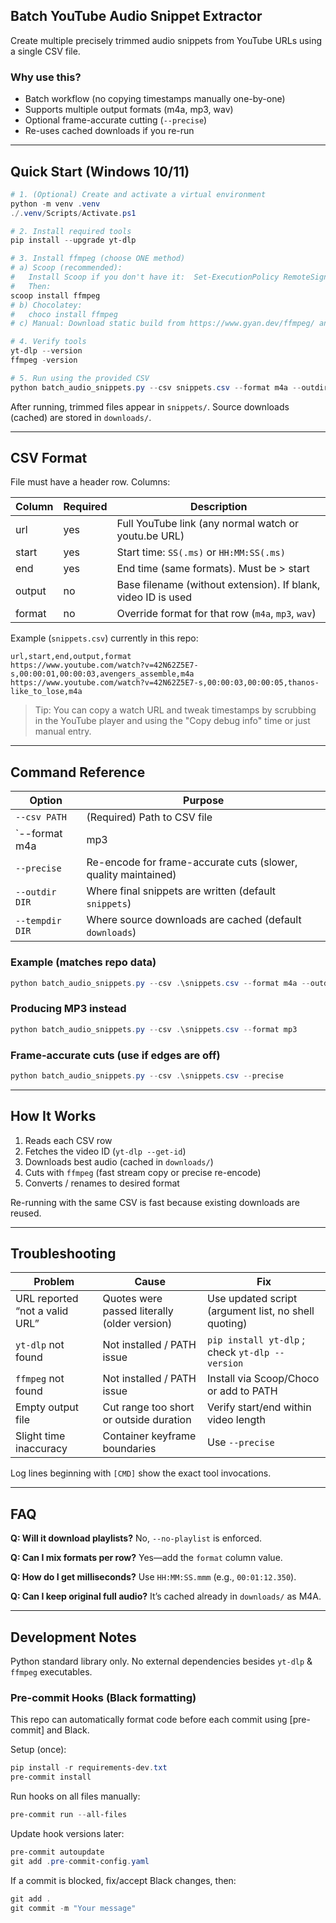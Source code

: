 ## Batch YouTube Audio Snippet Extractor

Create multiple precisely trimmed audio snippets from YouTube URLs using a single CSV file.

### Why use this?
- Batch workflow (no copying timestamps manually one-by-one)
- Supports multiple output formats (m4a, mp3, wav)
- Optional frame-accurate cutting (`--precise`)
- Re-uses cached downloads if you re-run

---
## Quick Start (Windows 10/11)

```powershell
# 1. (Optional) Create and activate a virtual environment
python -m venv .venv
./.venv/Scripts/Activate.ps1

# 2. Install required tools
pip install --upgrade yt-dlp

# 3. Install ffmpeg (choose ONE method)
# a) Scoop (recommended):
#   Install Scoop if you don't have it:  Set-ExecutionPolicy RemoteSigned -Scope CurrentUser; iwr get.scoop.sh -useb | iex
#   Then:
scoop install ffmpeg
# b) Chocolatey:
#   choco install ffmpeg
# c) Manual: Download static build from https://www.gyan.dev/ffmpeg/ and add its /bin folder to PATH.

# 4. Verify tools
yt-dlp --version
ffmpeg -version

# 5. Run using the provided CSV
python batch_audio_snippets.py --csv snippets.csv --format m4a --outdir snippets --tempdir downloads
```

After running, trimmed files appear in `snippets/`. Source downloads (cached) are stored in `downloads/`.

---
## CSV Format
File must have a header row. Columns:

| Column  | Required | Description |
|---------|----------|-------------|
| url     | yes      | Full YouTube link (any normal watch or youtu.be URL) |
| start   | yes      | Start time: `SS(.ms)` or `HH:MM:SS(.ms)` |
| end     | yes      | End time (same formats). Must be > start |
| output  | no       | Base filename (without extension). If blank, video ID is used |
| format  | no       | Override format for that row (`m4a`, `mp3`, `wav`) |

Example (`snippets.csv`) currently in this repo:
```
url,start,end,output,format
https://www.youtube.com/watch?v=42N62Z5E7-s,00:00:01,00:00:03,avengers_assemble,m4a
https://www.youtube.com/watch?v=42N62Z5E7-s,00:00:03,00:00:05,thanos-like_to_lose,m4a
```

> Tip: You can copy a watch URL and tweak timestamps by scrubbing in the YouTube player and using the "Copy debug info" time or just manual entry.

---
## Command Reference

| Option | Purpose |
|--------|---------|
| `--csv PATH` | (Required) Path to CSV file |
| `--format m4a|mp3|wav` | Default output format when a row omits the `format` column |
| `--precise` | Re-encode for frame-accurate cuts (slower, quality maintained) |
| `--outdir DIR` | Where final snippets are written (default `snippets`) |
| `--tempdir DIR` | Where source downloads are cached (default `downloads`) |

### Example (matches repo data)
```powershell
python batch_audio_snippets.py --csv .\snippets.csv --format m4a --outdir .\snippets --tempdir .\downloads
```

### Producing MP3 instead
```powershell
python batch_audio_snippets.py --csv .\snippets.csv --format mp3
```

### Frame-accurate cuts (use if edges are off)
```powershell
python batch_audio_snippets.py --csv .\snippets.csv --precise
```

---
## How It Works
1. Reads each CSV row
2. Fetches the video ID (`yt-dlp --get-id`)
3. Downloads best audio (cached in `downloads/`)
4. Cuts with `ffmpeg` (fast stream copy or precise re-encode)
5. Converts / renames to desired format

Re-running with the same CSV is fast because existing downloads are reused.

---
## Troubleshooting

| Problem | Cause | Fix |
|---------|-------|-----|
| URL reported “not a valid URL” | Quotes were passed literally (older version) | Use updated script (argument list, no shell quoting) |
| `yt-dlp` not found | Not installed / PATH issue | `pip install yt-dlp` ; check `yt-dlp --version` |
| `ffmpeg` not found | Not installed / PATH issue | Install via Scoop/Choco or add to PATH |
| Empty output file | Cut range too short or outside duration | Verify start/end within video length |
| Slight time inaccuracy | Container keyframe boundaries | Use `--precise` |

Log lines beginning with `[CMD]` show the exact tool invocations.

---
## FAQ
**Q: Will it download playlists?**  No, `--no-playlist` is enforced.

**Q: Can I mix formats per row?**  Yes—add the `format` column value.

**Q: How do I get milliseconds?**  Use `HH:MM:SS.mmm` (e.g., `00:01:12.350`).

**Q: Can I keep original full audio?**  It’s cached already in `downloads/` as M4A.

---
## Development Notes
Python standard library only. No external dependencies besides `yt-dlp` & `ffmpeg` executables.

### Pre-commit Hooks (Black formatting)
This repo can automatically format code before each commit using [pre-commit] and Black.

Setup (once):
```powershell
pip install -r requirements-dev.txt
pre-commit install
```

Run hooks on all files manually:
```powershell
pre-commit run --all-files
```

Update hook versions later:
```powershell
pre-commit autoupdate
git add .pre-commit-config.yaml
```

If a commit is blocked, fix/accept Black changes, then:
```powershell
git add .
git commit -m "Your message"
```


